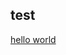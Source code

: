 
## test

<a href="#test-title-link123" id="test-title-link"> hello world </a>

<a name="anchorName" id="anchorName"></a>

